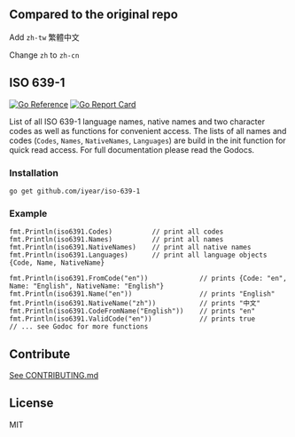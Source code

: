 ## Compared to the original repo

Add `zh-tw` 繁體中文

Change `zh` to `zh-cn`

## ISO 639-1

[![Go Reference](https://pkg.go.dev/badge/github.com/emvi/iso-639-1?status.svg)](https://pkg.go.dev/github.com/iyear/iso-639-1?status)
[![Go Report Card](https://goreportcard.com/badge/github.com/emvi/iso-639-1)](https://goreportcard.com/report/github.com/iyear/iso-639-1)

List of all ISO 639-1 language names, native names and two character codes as well as functions for convenient access.
The lists of all names and codes (`Codes`, `Names`, `NativeNames`, `Languages`) are build in the init function for quick read access. 
For full documentation please read the Godocs.

### Installation

```
go get github.com/iyear/iso-639-1
```

### Example

```
fmt.Println(iso6391.Codes)          // print all codes
fmt.Println(iso6391.Names)          // print all names
fmt.Println(iso6391.NativeNames)    // print all native names
fmt.Println(iso6391.Languages)      // print all language objects {Code, Name, NativeName}

fmt.Println(iso6391.FromCode("en"))             // prints {Code: "en", Name: "English", NativeName: "English"}
fmt.Println(iso6391.Name("en"))                 // prints "English"
fmt.Println(iso6391.NativeName("zh"))           // prints "中文"
fmt.Println(iso6391.CodeFromName("English"))    // prints "en"
fmt.Println(iso6391.ValidCode("en"))            // prints true
// ... see Godoc for more functions
```

## Contribute

[See CONTRIBUTING.md](CONTRIBUTING.md)

## License

MIT
